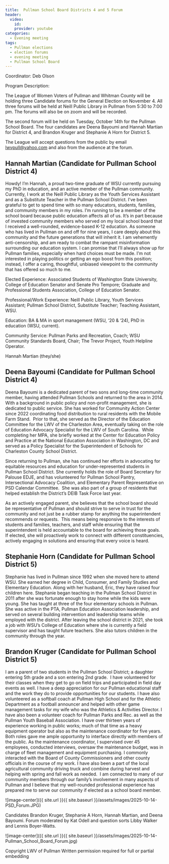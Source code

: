```yaml
---
title:  Pullman School Board Districts 4 and 5 Forum
header:
  video:
    id:
    provider: youtube
categories:
  - Evening meeting
tags:
  - Pullman elections
  - election forums
  - evening meeting
  - Pullman School Board
---
```


Coordinator: Deb Olson 

Program Description:

The League of Women Voters of Pullman and Whitman County will be holding three Candidate forums for the General Election on November 4. All three forums will be held at Neill Public Library in Pullman from 5:30 to 7:00 pm. The forums will also be on zoom and will be recorded.

The second forum will be held on Tuesday, October 14th for the Pullman School Board. The four candidates are Deena Bayoumi and Hannah Martian for District 4, and Brandon Kruger and Stephanie A Horn for District 5.

The League will accept questions from the public by email [lwvpull@yahoo.com](mailto:lwvpull@yahoo.com) and also from the audience at the forum. 

## Hannah Martian (Candidate for Pullman School District 4)

Howdy! I’m Hannah, a proud two-time graduate of WSU currently pursuing my PhD in education, and an active member of the Pullman community. Currently, I work at the Neill Public Library as the Youth Services Assistant and as a Substitute Teacher in the Pullman School District. I’ve been grateful to get to spend time with so many educators, students, families, and community members in my roles. I’m running to be a member of the school board because public education affects all of us. It’s in part because of invested community members who served on my local school board that I received a well-rounded, evidence-based K-12 education. As someone who has lived in Pullman on and off for nine years, I care deeply about this community and the future generations that will inherit it. I am vehemently anti-censorship, and am ready to combat the rampant misinformation surrounding our education system. I can promise that I’ll always show up for Pullman families, especially when hard choices must be made. I’m not interested in playing politics or getting an ego boost from this position; instead, I offer a caring, thoughtful, unbiased viewpoint to the community that has offered so much to me.

Elected Experience: Associated Students of Washington State University, College of Education Senator and Senate Pro Tempore; Graduate and Professional Students Association, College of Education Senator.

Professional/Work Experience: Neill Public Library, Youth Services Assistant; Pullman School District, Substitute Teacher; Teaching Assistant, WSU. 

Education: BA & MA in sport management (WSU, ‘20 & ‘24), PhD in education (WSU, current).

Community Service: Pullman Parks and Recreation, Coach; WSU Community Standards Board, Chair; The Trevor Project, Youth Helpline Operator.

Hannah Martian (they/she)


## Deena Bayoumi (Candidate for Pullman School District 4) 

Deena Bayoumi is a dedicated parent of two sons and long-time community member, having attended Pullman Schools and returned to the area in 2014. With a background in public policy and non-profit management, she is dedicated to public service. She has worked for Community Action Center since 2022 coordinating food distribution to rural residents with the Mobile Farm Stand.  Prior to that, she served as the Director of the Education Committee for the LWV of the Charleston Area, eventually taking on the role of Education Advocacy Specialist for the LWV of South Carolina.  While completing her MPA, she briefly worked at the Center for Education Policy and Practice at the National Education Association in Washington, DC and served as a Policy Specialist for the Superintendent of Schools for Charleston County School District.  

Since returning to Pullman, she has continued her efforts in advocating for equitable resources and education for under-represented students in Pullman School District. She currently holds the role of Board Secretary for Palouse EDJE, and has volunteered for Pullman School Pantry, Intersectional Advocacy Coalition, and Elementary Parent Representative on PSD Calendar Committee.  She was also part of a group of residents that helped establish the District’s DEIB Task Force last year.  

As an actively engaged parent, she believes that the school board should be representative of Pullman and should strive to serve in trust for the community and not just be a rubber stamp for anything the superintendent recommends or requests.  This means being responsive to the interests of students and families, teachers, and staff while ensuring that the superintendent is held accountable to the board for achieving those goals.  If elected, she will proactively work to connect with different constituencies, actively engaging in solutions and ensuring that every voice is heard. 

## Stephanie Horn (Candidate for Pullman School District 5)

Stephanie has lived in Pullman since 1992 when she moved here to attend WSU. She earned her degree in Child, Consumer, and Family Studies and Elementary Education. Along with her husband, Eric, they have raised four children here. Stephanie began teaching in the Pullman School District in 2011 after she was fortunate enough to stay home while the kids were young. She has taught at three of the four elementary schools in Pullman. She was active in the PTA, Pullman Education Association leadership, and served on several building intervention and leadership teams while employed with the district. After leaving the school district in 2021, she took a job with WSU’s College of Education where she is currently a field supervisor and has taught future teachers. She also tutors children in the community through the year.

## Brandon Kruger (Candidate for Pullman School District 5)

I am a parent of two students in the Pullman School District; a daughter entering 5th grade and a son entering 2nd grade.  I have volunteered for their classes when they get to go on field trips and participated in field day events as well. I have a deep appreciation for our Pullman educational staff and the work they do to provide opportunities for our students. I have also volunteered as a softball coach at Pullman High School and for the Athletic Department as a football announcer and helped with other game management tasks for my wife who was the Athletics & Activities Director. I have also been a volunteer coach for Pullman Parks and Rec. as well as the Pullman Youth Baseball Association. I have over thirteen years of experience working in public works; much of that time as a heavy equipment operator but also as the maintenance coordinator for five years. Both roles gave me ample opportunity to interface directly with members of the public. As the maintenance coordinator, I supervised over 45 employees, conducted interviews, oversaw the maintenance budget, was in charge of fleet management and equipment purchasing. I commonly interacted with the Board of County Commissioners and other county officials in the course of my work. I have also been a part of the local agricultural community driving truck and combine during harvest and helping with spring and fall work as needed.  I am connected to many of our community members through our family’s involvement in many aspects of Pullman and I believe that my well-rounded professional experience has prepared me to serve our community if elected as a school board member.

![image-center]({{ site.url }}{{ site.baseurl }}/assets/images/2025-10-14-PSD_Forum.JPG)

Candidates Brandon Kruger, Stephanie A Horn, Hannah Martian, and Deena Bayoumi.  Forum moderated by Kat Odell and question sorts Libby Walker and Lennis Boyer-Watts.

![image-center]({{ site.url }}{{ site.baseurl }}/assets/images/2025-10-14-Pullman_School_Board_Forum.jpg)




Copyright LWV of Pullman
Written permission required for full or partial embedding

<!---change the title to whatever you want the post to be titled
change the ID out to the end of the youtube link https://youtu.be/r61ARK4Qv9c -->
